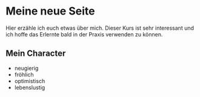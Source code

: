 # Meine neue Seite
Hier erzähle ich euch etwas über mich. Dieser Kurs ist sehr interessant und ich hoffe das Erlernte bald in der Praxis verwenden zu können.
## Mein Character
* neugierig
* fröhlich
* optimistisch
* lebenslustig
